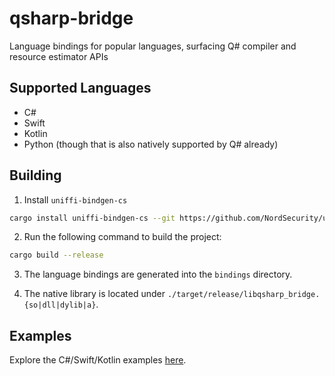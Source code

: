 # qsharp-bridge
Language bindings for popular languages, surfacing Q# compiler and resource estimator APIs

## Supported Languages

- C#
- Swift
- Kotlin
- Python (though that is also natively supported by Q# already)

## Building

1. Install `uniffi-bindgen-cs`

```bash
cargo install uniffi-bindgen-cs --git https://github.com/NordSecurity/uniffi-bindgen-cs
```

2. Run the following command to build the project:

```bash
cargo build --release
```

3. The language bindings are generated into the `bindings` directory.

4. The native library is located under `./target/release/libqsharp_bridge.{so|dll|dylib|a}`.

## Examples

Explore the C#/Swift/Kotlin examples [here](./examples).